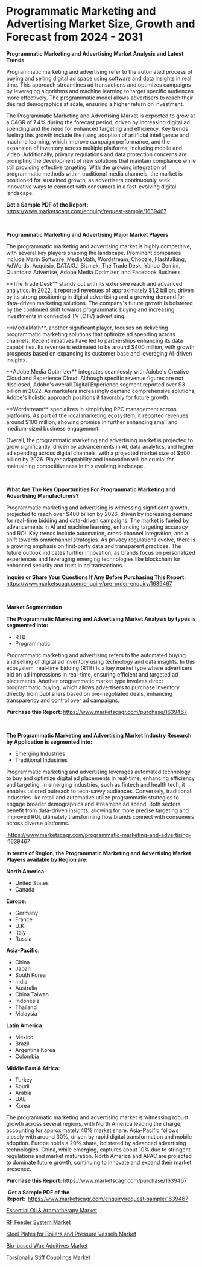 <p><h1>Programmatic Marketing and Advertising Market Size, Growth and Forecast from 2024 - 2031</h1></p><p><strong>Programmatic Marketing and Advertising Market Analysis and Latest Trends</strong></p>
<p><p>Programmatic marketing and advertising refer to the automated process of buying and selling digital ad space using software and data insights in real time. This approach streamlines ad transactions and optimizes campaigns by leveraging algorithms and machine learning to target specific audiences more effectively. The programmatic model allows advertisers to reach their desired demographics at scale, ensuring a higher return on investment.</p><p>The Programmatic Marketing and Advertising Market is expected to grow at a CAGR of 7.4% during the forecast period, driven by increasing digital ad spending and the need for enhanced targeting and efficiency. Key trends fueling this growth include the rising adoption of artificial intelligence and machine learning, which improve campaign performance, and the expansion of inventory across multiple platforms, including mobile and video. Additionally, privacy regulations and data protection concerns are prompting the development of new solutions that maintain compliance while still providing effective targeting. With the growing integration of programmatic methods within traditional media channels, the market is positioned for sustained growth, as advertisers continuously seek innovative ways to connect with consumers in a fast-evolving digital landscape.</p></p>
<p><strong>Get a Sample PDF of the Report:&nbsp;</strong> <a href="https://www.marketscagr.com/enquiry/request-sample/1639467?utm_campaign=1884&utm_medium=2&utm_source=Github&utm_content=ia&utm_term=07122024&utm_id=programmatic-marketing-and-advertising">https://www.marketscagr.com/enquiry/request-sample/1639467</a></p>
<p>&nbsp;</p>
<p><strong>Programmatic Marketing and Advertising Major Market Players</strong></p>
<p><p>The programmatic marketing and advertising market is highly competitive, with several key players shaping the landscape. Prominent companies include Marin Software, MediaMath, Wordstream, Choozle, Flashtalking, AdWords, Acquisio, DATAXU, Sizmek, The Trade Desk, Yahoo Gemini, Quantcast Advertise, Adobe Media Optimizer, and Facebook Business.</p><p>**The Trade Desk** stands out with its extensive reach and advanced analytics. In 2022, it reported revenues of approximately $1.2 billion, driven by its strong positioning in digital advertising and a growing demand for data-driven marketing solutions. The company's future growth is bolstered by the continued shift towards programmatic buying and increasing investments in connected TV (CTV) advertising.</p><p>**MediaMath**, another significant player, focuses on delivering programmatic marketing solutions that optimize ad spending across channels. Recent initiatives have led to partnerships enhancing its data capabilities. Its revenue is estimated to be around $400 million, with growth prospects based on expanding its customer base and leveraging AI-driven insights.</p><p>**Adobe Media Optimizer** integrates seamlessly with Adobe's Creative Cloud and Experience Cloud. Although specific revenue figures are not disclosed, Adobe's overall Digital Experience segment reported over $3 billion in 2022. As marketers increasingly demand comprehensive solutions, Adobe's holistic approach positions it favorably for future growth.</p><p>**Wordstream** specializes in simplifying PPC management across platforms. As part of the local marketing ecosystem, it reported revenues around $100 million, showing promise in further enhancing small and medium-sized business engagement.</p><p>Overall, the programmatic marketing and advertising market is projected to grow significantly, driven by advancements in AI, data analytics, and higher ad spending across digital channels, with a projected market size of $500 billion by 2026. Player adaptability and innovation will be crucial for maintaining competitiveness in this evolving landscape.</p></p>
<p>&nbsp;</p>
<p><strong>What Are The Key Opportunities For Programmatic Marketing and Advertising Manufacturers?</strong></p>
<p><p>Programmatic marketing and advertising is witnessing significant growth, projected to reach over $400 billion by 2026, driven by increasing demand for real-time bidding and data-driven campaigns. The market is fueled by advancements in AI and machine learning, enhancing targeting accuracy and ROI. Key trends include automation, cross-channel integration, and a shift towards omnichannel strategies. As privacy regulations evolve, there is a growing emphasis on first-party data and transparent practices. The future outlook indicates further innovation, as brands focus on personalized experiences and leveraging emerging technologies like blockchain for enhanced security and trust in ad transactions.</p></p>
<p><strong>Inquire or Share Your Questions If Any Before Purchasing This Report:</strong> <a href="https://www.marketscagr.com/enquiry/pre-order-enquiry/1639467?utm_campaign=1884&utm_medium=2&utm_source=Github&utm_content=ia&utm_term=07122024&utm_id=programmatic-marketing-and-advertising">https://www.marketscagr.com/enquiry/pre-order-enquiry/1639467</a></p>
<p>&nbsp;</p>
<p><strong>Market Segmentation</strong></p>
<p><strong>The Programmatic Marketing and Advertising Market Analysis by types is segmented into:</strong></p>
<p><ul><li>RTB</li><li>Programmatic</li></ul></p>
<p><p>Programmatic marketing and advertising refers to the automated buying and selling of digital ad inventory using technology and data insights. In this ecosystem, real-time bidding (RTB) is a key market type where advertisers bid on ad impressions in real-time, ensuring efficient and targeted ad placements. Another programmatic market type involves direct programmatic buying, which allows advertisers to purchase inventory directly from publishers based on pre-negotiated deals, enhancing transparency and control over ad campaigns.</p></p>
<p><strong>Purchase this Report:&nbsp;</strong><a href="https://www.marketscagr.com/purchase/1639467?utm_campaign=1884&utm_medium=2&utm_source=Github&utm_content=ia&utm_term=07122024&utm_id=programmatic-marketing-and-advertising">https://www.marketscagr.com/purchase/1639467</a></p>
<p>&nbsp;</p>
<p><strong>The Programmatic Marketing and Advertising Market Industry Research by Application is segmented into:</strong></p>
<p><ul><li>Emerging Industries</li><li>Traditional Industries</li></ul></p>
<p><p>Programmatic marketing and advertising leverages automated technology to buy and optimize digital ad placements in real-time, enhancing efficiency and targeting. In emerging industries, such as fintech and health tech, it enables tailored outreach to tech-savvy audiences. Conversely, traditional industries like retail and automotive utilize programmatic strategies to engage broader demographics and streamline ad spend. Both sectors benefit from data-driven insights, allowing for more precise targeting and improved ROI, ultimately transforming how brands connect with consumers across diverse platforms.</p></p>
<p><a href="https://www.marketscagr.com/programmatic-marketing-and-advertising-r1639467?utm_campaign=1884&utm_medium=2&utm_source=Github&utm_content=ia&utm_term=07122024&utm_id=programmatic-marketing-and-advertising">&nbsp;https://www.marketscagr.com/programmatic-marketing-and-advertising-r1639467</a></p>
<p><strong>In terms of Region, the Programmatic Marketing and Advertising Market Players available by Region are:</strong></p>
<p>
    <p> <strong> North America: </strong>
        <ul>
            <li>United States</li>
            <li>Canada</li>
        </ul>
        </p> 
    <p> <strong> Europe: </strong>
        <ul>
            <li>Germany</li>
            <li>France</li>
            <li>U.K.</li>
            <li>Italy</li>
            <li>Russia</li>
        </ul>
        </p> 
    <p> <strong> Asia-Pacific: </strong>
        <ul>
            <li>China</li>
            <li>Japan</li>
            <li>South Korea</li>
            <li>India</li>
            <li>Australia</li>
            <li>China Taiwan</li>
            <li>Indonesia</li>
            <li>Thailand</li>
            <li>Malaysia</li>
        </ul>
        </p> 
    <p> <strong> Latin America: </strong>
        <ul>
            <li>Mexico</li>
            <li>Brazil</li>
            <li>Argentina Korea</li>
            <li>Colombia</li>
        </ul>
        </p> 
    <p> <strong> Middle East & Africa: </strong>
        <ul>
            <li>Turkey</li>
            <li>Saudi</li>
            <li>Arabia</li>
            <li>UAE</li>
            <li>Korea</li>
        </ul>
    </p>
    </p>
<p><p>The programmatic marketing and advertising market is witnessing robust growth across several regions, with North America leading the charge, accounting for approximately 40% market share. Asia-Pacific follows closely with around 30%, driven by rapid digital transformation and mobile adoption. Europe holds a 20% share, bolstered by advanced advertising technologies. China, while emerging, captures about 10% due to stringent regulations and market maturation. North America and APAC are projected to dominate future growth, continuing to innovate and expand their market presence.</p></p>
<p><strong>Purchase this Report: </strong><a href="https://www.marketscagr.com/purchase/1639467?utm_campaign=1884&utm_medium=2&utm_source=Github&utm_content=ia&utm_term=07122024&utm_id=programmatic-marketing-and-advertising">https://www.marketscagr.com/purchase/1639467</a></p>
<p>&nbsp;<strong>Get a Sample PDF of the Report:&nbsp;&nbsp;</strong><a href="https://www.marketscagr.com/enquiry/request-sample/1639467?utm_campaign=1884&utm_medium=2&utm_source=Github&utm_content=ia&utm_term=07122024&utm_id=programmatic-marketing-and-advertising">https://www.marketscagr.com/enquiry/request-sample/1639467</a></p>
<p><strong></strong></p>
<p><p><a href="https://www.linkedin.com/pulse/detailed-report-thesize-dynamics-expected-growth-5-cagrof-gvp9e?utm_campaign=1884&utm_medium=2&utm_source=Github&utm_content=ia&utm_term=07122024&utm_id=programmatic-marketing-and-advertising">Essential Oil & Aromatherapy Market</a></p><p><a href="https://www.linkedin.com/pulse/market-demand-revenue-rf-feeder-system-industry-from-2024-2031-idtoe?utm_campaign=1884&utm_medium=2&utm_source=Github&utm_content=ia&utm_term=07122024&utm_id=programmatic-marketing-and-advertising">RF Feeder System Market</a></p><p><a href="https://issuu.com/reportprime-2/docs/steel-plates-for-boilers-and-pressure-vessels-mark?utm_campaign=1884&utm_medium=2&utm_source=Github&utm_content=ia&utm_term=07122024&utm_id=programmatic-marketing-and-advertising">Steel Plates for Boilers and Pressure Vessels Market</a></p><p><a href="https://issuu.com/reportprime-2/docs/bio-based-wax-additives-market-size-2030.pptx?utm_campaign=1884&utm_medium=2&utm_source=Github&utm_content=ia&utm_term=07122024&utm_id=programmatic-marketing-and-advertising">Bio-based Wax Additives Market</a></p><p><a href="https://github.com/tamvrosiya/Market-Research-Report-List-6/blob/main/torsionally-stiff-couplings-market.md?utm_campaign=1884&utm_medium=2&utm_source=Github&utm_content=ia&utm_term=07122024&utm_id=programmatic-marketing-and-advertising">Torsionally Stiff Couplings Market</a></p></p>